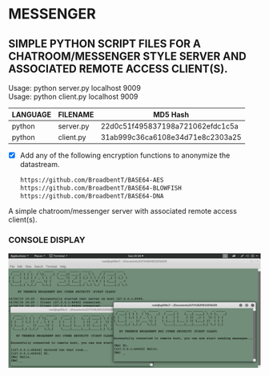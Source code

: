 # MESSENGER
## SIMPLE PYTHON SCRIPT FILES FOR A CHATROOM/MESSENGER STYLE SERVER AND ASSOCIATED REMOTE ACCESS CLIENT(S).

Usage: python server.py localhost 9009</br>
Usage: python client.py localhost 9009

| LANGUAGE  | FILENAME  | MD5 Hash                         |
|------     |------     | -------                          |
| python    | server.py | 22d0c51f495837198a721062efdc1c5a |
| python    | client.py | 31ab999c36ca6108e34d71e8c2303a25 |

- [x] Add any of the following encryption functions to anonymize the datastream.

      https://github.com/BroadbentT/BASE64-AES
      https://github.com/BroadbentT/BASE64-BLOWFISH
      https://github.com/BroadbentT/BASE64-DNA
      
 A simple chatroom/messenger server with associated remote access client(s).
 
### CONSOLE DISPLAY
![Screenshot](picture1.png)
